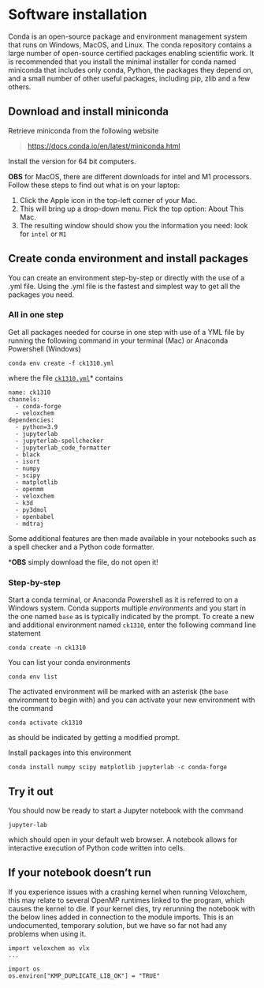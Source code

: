 # Software installation

Conda is an open-source package and environment management system that runs on Windows, MacOS, and Linux. The conda repository contains a large number of open-source certified packages enabling scientific work. It is recommended that you install the minimal installer for conda named miniconda that includes only conda, Python, the packages they depend on, and a small number of other useful packages, including pip, zlib and a few others.

## Download and install miniconda

Retrieve miniconda from the following website

> <https://docs.conda.io/en/latest/miniconda.html>

Install the version for 64 bit computers.

**OBS** for MacOS, there are different downloads for intel and M1 processors. Follow these steps to find out what is on your laptop:
1. Click the Apple icon in the top-left corner of your Mac.
2. This will bring up a drop-down menu. Pick the top option: About This Mac.
3. The resulting window should show you the information you need: look for ```intel``` or ```M1```

## Create conda environment and install packages
You can create an environment step-by-step or directly with the use of a .yml file. Using the .yml file is the fastest and simplest way to get all the packages you need.

### All in one step
Get all packages needed for course in one step with use of a YML file by running the following command in your terminal (Mac) or Anaconda Powershell (Windows)

```
conda env create -f ck1310.yml
```

where the file [`ck1310.yml`](../ck1310.yml)* contains

```
name: ck1310
channels:
  - conda-forge
  - veloxchem
dependencies:
  - python=3.9
  - jupyterlab
  - jupyterlab-spellchecker
  - jupyterlab_code_formatter
  - black
  - isort
  - numpy
  - scipy
  - matplotlib
  - openmm
  - veloxchem
  - k3d
  - py3dmol
  - openbabel
  - mdtraj
```

Some additional features are then made available in your notebooks such as a spell checker and a Python code formatter.

***OBS** simply download the file, do not open it!

### Step-by-step

Start a conda terminal, or Anaconda Powershell as it is referred to on a Windows system. Conda supports multiple *environments* and you start in the one named `base` as is typically indicated by the prompt. To create a new and additional environment named `ck1310`, enter the following command line statement

```
conda create -n ck1310
```

You can list your conda environments

```
conda env list
```

The activated environment will be marked with an asterisk (the `base` environment to begin with) and you can activate your new environment with the command

```
conda activate ck1310
```

as should be indicated by getting a modified prompt.

Install packages into this environment

```
conda install numpy scipy matplotlib jupyterlab -c conda-forge
```

## Try it out

You should now be ready to start a Jupyter notebook with the command

```
jupyter-lab
```

which should open in your default web browser. A notebook allows for interactive execution of Python code written into cells.

## If your notebook doesn’t run

If you experience issues with a crashing kernel when running Veloxchem, this may relate to several OpenMP runtimes linked to the program, which causes the kernel to die. If your kernel dies, try rerunning the notebook with the below lines added in connection to the module imports. This is an undocumented, temporary solution, but we have so far not had any problems when using it.

```
import veloxchem as vlx
...

import os
os.environ["KMP_DUPLICATE_LIB_OK"] = "TRUE"
```
